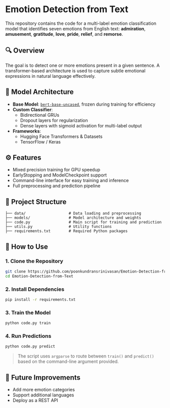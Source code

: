 # Emotion Detection from Text

This repository contains the code for a multi-label emotion classification model that identifies seven emotions from English text: **admiration**, **amusement**, **gratitude**, **love**, **pride**, **relief**, and **remorse**.

## 🔍 Overview

The goal is to detect one or more emotions present in a given sentence. A transformer-based architecture is used to capture subtle emotional expressions in natural language effectively.

## 🧠 Model Architecture

- **Base Model**: [`bert-base-uncased`](https://huggingface.co/bert-base-uncased), frozen during training for efficiency
- **Custom Classifier**:
  - Bidirectional GRUs
  - Dropout layers for regularization
  - Dense layers with sigmoid activation for multi-label output
- **Frameworks**:
  - Hugging Face Transformers & Datasets
  - TensorFlow / Keras

## ⚙️ Features

- Mixed precision training for GPU speedup
- EarlyStopping and ModelCheckpoint support
- Command-line interface for easy training and inference
- Full preprocessing and prediction pipeline

## 📁 Project Structure

```
├── data/                   # Data loading and preprocessing
├── models/                 # Model architecture and weights
├── code.py                 # Main script for training and prediction
├── utils.py                # Utility functions
├── requirements.txt        # Required Python packages
```

## 🚀 How to Use

### 1. Clone the Repository

```bash
git clone https://github.com/poonkundransrinivasan/Emotion-Detection-from-Text.git
cd Emotion-Detection-from-Text
```

### 2. Install Dependencies

```bash
pip install -r requirements.txt
```

### 3. Train the Model

```bash
python code.py train
```

### 4. Run Predictions

```bash
python code.py predict
```

> The script uses `argparse` to route between `train()` and `predict()` based on the command-line argument provided.

## 🧪 Future Improvements

- Add more emotion categories
- Support additional languages
- Deploy as a REST API
